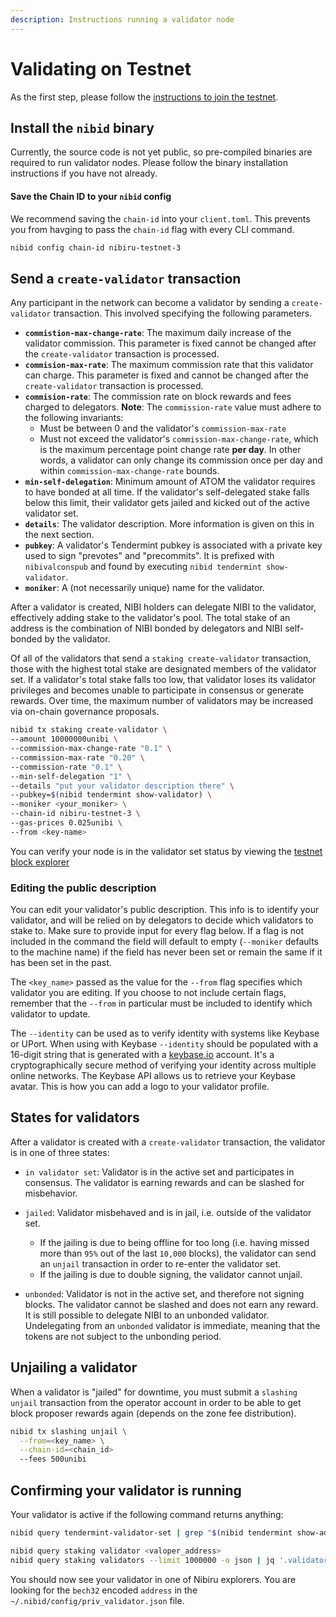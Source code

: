 ```yaml
---
description: Instructions running a validator node
---
```


# Validating on Testnet

As the first step, please follow the [instructions to join the testnet](./testnet.md).

## Install the `nibid` binary

Currently, the source code is not yet public, so pre-compiled binaries are required to run validator nodes.
Please follow the binary installation instructions if you have not already. 

#### Save the Chain ID to your `nibid` config

We recommend saving the `chain-id` into your `client.toml`. 
This prevents you from havging to pass the `chain-id` flag with every CLI command.

```sh
nibid config chain-id nibiru-testnet-3
```

## Send a `create-validator` transaction

Any participant in the network can become a validator by sending a `create-validator` transaction. This involved specifying the following parameters.

- **`commistion-max-change-rate`**: The maximum daily increase of the validator commission. This parameter is fixed cannot be changed after the `create-validator` transaction is processed.
- **`commision-max-rate`**: The maximum commission rate that this validator can charge. This parameter is fixed and cannot be changed after the `create-validator` transaction is processed.
- **`commision-rate`**: The commission rate on block rewards and fees charged to delegators. **Note**: The `commission-rate` value must adhere to the following invariants:
  * Must be between 0 and the validator's `commission-max-rate`
  * Must not exceed the validator's `commission-max-change-rate`, which is the maximum percentage point change rate **per day**. In other words, a validator can only change its commission once per day and within `commission-max-change-rate` bounds.
- **`min-self-delegation`**: Minimum amount of ATOM the validator requires to have bonded at all time. If the validator's self-delegated stake falls below this limit, their validator gets jailed and kicked out of the active validator set.
- **`details`**: The validator description. More information is given on this in the next section.
- **`pubkey`**: A validator's Tendermint pubkey is associated with a private key used to sign "prevotes" and "precommits". It is prefixed with `nibivalconspub` and found by executing `nibid tendermint show-validator`.
- **`moniker`**: A (not necessarily unique) name for the validator.
 
After a validator is created, NIBI holders can delegate NIBI to the validator, effectively adding stake to the validator's pool. The total stake of an address is the combination of NIBI bonded by delegators and NIBI self-bonded by the validator.

Of all of the validators that send a `staking create-validator` transaction, those with the highest total stake are designated members of the validator set. If a validator's total stake falls too low, that validator loses its validator privileges and becomes unable to participate in consensus or generate rewards. Over time, the maximum number of validators may be increased via on-chain governance proposals.

```sh
nibid tx staking create-validator \
--amount 10000000unibi \
--commission-max-change-rate "0.1" \
--commission-max-rate "0.20" \
--commission-rate "0.1" \
--min-self-delegation "1" \
--details "put your validator description there" \
--pubkey=$(nibid tendermint show-validator) \
--moniker <your_moniker> \
--chain-id nibiru-testnet-3 \
--gas-prices 0.025unibi \
--from <key-name>
```

You can verify your node is in the validator set status by viewing the [testnet block explorer](https://explorer.testnet.nibiru.fi/)

### Editing the public description

You can edit your validator's public description. This info is to identify your validator, and will be relied on by delegators to decide which validators to stake to. Make sure to provide input for every flag below. If a flag is not included in the command the field will default to empty (`--moniker` defaults to the machine name) if the field has never been set or remain the same if it has been set in the past.

The `<key_name>` passed as the value for the `--from` flag specifies which validator you are editing. If you choose to not include certain flags, remember that the `--from` in particular must be included to identify which validator to update.

The `--identity` can be used as to verify identity with systems like Keybase or UPort. When using with Keybase `--identity` should be populated with a 16-digit string that is generated with a [keybase.io](https://keybase.io) account. It's a cryptographically secure method of verifying your identity across multiple online networks. The Keybase API allows us to retrieve your Keybase avatar. This is how you can add a logo to your validator profile.

## States for validators  

After a validator is created with a `create-validator` transaction, the validator is in one of three states:

- `in validator set`: Validator is in the active set and participates in consensus. The validator is earning rewards and can be slashed for misbehavior.
- `jailed`: Validator misbehaved and is in jail, i.e. outside of the validator set.

  - If the jailing is due to being offline for too long (i.e. having missed more than `95%` out of the last `10,000` blocks), the validator can send an `unjail` transaction in order to re-enter the validator set.
  - If the jailing is due to double signing, the validator cannot unjail.

- `unbonded`: Validator is not in the active set, and therefore not signing blocks. The validator cannot be slashed and does not earn any reward. It is still possible to delegate NIBI to an unbonded validator. Undelegating from an `unbonded` validator is immediate, meaning that the tokens are not subject to the unbonding period.

## Unjailing a validator

When a validator is "jailed" for downtime, you must submit a `slashing unjail` transaction from the operator account in order to be able to get block proposer rewards again (depends on the zone fee distribution).

```bash
nibid tx slashing unjail \
  --from=<key_name> \
  --chain-id=<chain_id>
  --fees 500unibi
```

## Confirming your validator is running 

Your validator is active if the following command returns anything:

```bash
nibid query tendermint-validator-set | grep "$(nibid tendermint show-address)"

nibid query staking validator <valoper_address>
nibid query staking validators --limit 1000000 -o json | jq '.validators[] | select(.description.moniker=="<name_moniker>")' | jq

```

You should now see your validator in one of Nibiru explorers. You are looking for the `bech32` encoded `address` in the `~/.nibid/config/priv_validator.json` file.

